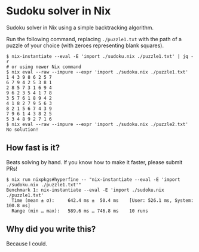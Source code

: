 # Sudoku solver in Nix

Sudoku solver in Nix using a simple backtracking algorithm.

Run the following command, replacing `./puzzle1.txt` with the path of a puzzle of your choice (with zeroes representing blank squares).

```ShellSession
$ nix-instantiate --eval -E 'import ./sudoku.nix ./puzzle1.txt' | jq -r
# or using newer Nix command
$ nix eval --raw --impure --expr 'import ./sudoku.nix ./puzzle1.txt'
1 4 3 9 8 6 2 5 7
6 7 9 4 2 5 3 8 1
2 8 5 7 3 1 6 9 4
9 6 2 3 5 4 1 7 8
3 5 7 6 1 8 9 4 2
4 1 8 2 7 9 5 6 3
8 2 1 5 6 7 4 3 9
7 9 6 1 4 3 8 2 5
5 3 4 8 9 2 7 1 6
$ nix eval --raw --impure --expr 'import ./sudoku.nix ./puzzle2.txt'
No solution!
```

## How fast is it?
Beats solving by hand.  If you know how to make it faster, please submit PRs!

```
$ nix run nixpkgs#hyperfine -- "nix-instantiate --eval -E 'import ./sudoku.nix ./puzzle1.txt'"
Benchmark 1: nix-instantiate --eval -E 'import ./sudoku.nix ./puzzle1.txt'
  Time (mean ± σ):     642.4 ms ±  50.4 ms    [User: 526.1 ms, System: 100.8 ms]
  Range (min … max):   589.6 ms … 746.8 ms    10 runs
```

## Why did you write this?
Because I could.
